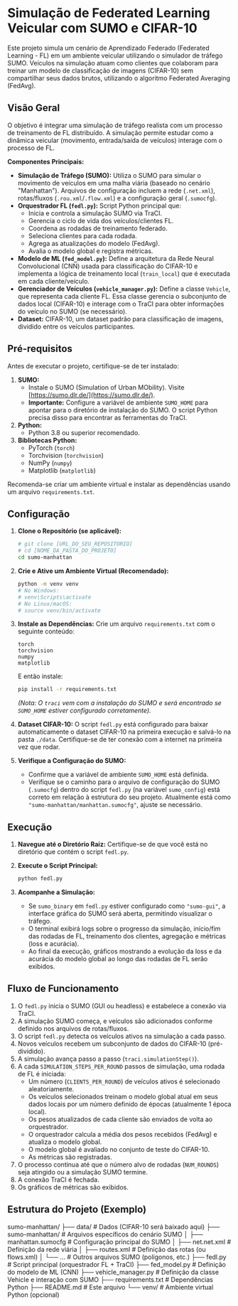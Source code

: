 # Simulação de Federated Learning Veicular com SUMO e CIFAR-10

Este projeto simula um cenário de Aprendizado Federado (Federated Learning - FL) em um ambiente veicular utilizando o simulador de tráfego SUMO. Veículos na simulação atuam como clientes que colaboram para treinar um modelo de classificação de imagens (CIFAR-10) sem compartilhar seus dados brutos, utilizando o algoritmo Federated Averaging (FedAvg).

## Visão Geral

O objetivo é integrar uma simulação de tráfego realista com um processo de treinamento de FL distribuído. A simulação permite estudar como a dinâmica veicular (movimento, entrada/saída de veículos) interage com o processo de FL.

**Componentes Principais:**

* **Simulação de Tráfego (SUMO):** Utiliza o SUMO para simular o movimento de veículos em uma malha viária (baseado no cenário "Manhattan"). Arquivos de configuração incluem a rede (`.net.xml`), rotas/fluxos (`.rou.xml`/`.flow.xml`) e a configuração geral (`.sumocfg`).
* **Orquestrador FL (`fedl.py`):** Script Python principal que:
    * Inicia e controla a simulação SUMO via TraCI.
    * Gerencia o ciclo de vida dos veículos/clientes FL.
    * Coordena as rodadas de treinamento federado.
    * Seleciona clientes para cada rodada.
    * Agrega as atualizações do modelo (FedAvg).
    * Avalia o modelo global e registra métricas.
* **Modelo de ML (`fed_model.py`):** Define a arquitetura da Rede Neural Convolucional (CNN) usada para classificação do CIFAR-10 e implementa a lógica de treinamento local (`train_local`) que é executada em cada cliente/veículo.
* **Gerenciador de Veículos (`vehicle_manager.py`):** Define a classe `Vehicle`, que representa cada cliente FL. Essa classe gerencia o subconjunto de dados local (CIFAR-10) e interage com o TraCI para obter informações do veículo no SUMO (se necessário).
* **Dataset:** CIFAR-10, um dataset padrão para classificação de imagens, dividido entre os veículos participantes.

## Pré-requisitos

Antes de executar o projeto, certifique-se de ter instalado:

1.  **SUMO:**
    * Instale o SUMO (Simulation of Urban MObility). Visite [https://sumo.dlr.de/](https://sumo.dlr.de/).
    * **Importante:** Configure a variável de ambiente `SUMO_HOME` para apontar para o diretório de instalação do SUMO. O script Python precisa disso para encontrar as ferramentas do TraCI.
2.  **Python:**
    * Python 3.8 ou superior recomendado.
3.  **Bibliotecas Python:**
    * PyTorch (`torch`)
    * Torchvision (`torchvision`)
    * NumPy (`numpy`)
    * Matplotlib (`matplotlib`)

Recomenda-se criar um ambiente virtual e instalar as dependências usando um arquivo `requirements.txt`.

## Configuração

1.  **Clone o Repositório (se aplicável):**
    ```bash
    # git clone [URL_DO_SEU_REPOSITORIO]
    # cd [NOME_DA_PASTA_DO_PROJETO]
    cd sumo-manhattan
    ```

2.  **Crie e Ative um Ambiente Virtual (Recomendado):**
    ```bash
    python -m venv venv
    # No Windows:
    # venv\Scripts\activate
    # No Linux/macOS:
    # source venv/bin/activate
    ```

3.  **Instale as Dependências:**
    Crie um arquivo `requirements.txt` com o seguinte conteúdo:
    ```text
    torch
    torchvision
    numpy
    matplotlib
    ```
    E então instale:
    ```bash
    pip install -r requirements.txt
    ```
    *(Nota: O `traci` vem com a instalação do SUMO e será encontrado se `SUMO_HOME` estiver configurado corretamente).*

4.  **Dataset CIFAR-10:**
    O script `fedl.py` está configurado para baixar automaticamente o dataset CIFAR-10 na primeira execução e salvá-lo na pasta `./data`. Certifique-se de ter conexão com a internet na primeira vez que rodar.

5.  **Verifique a Configuração do SUMO:**
    * Confirme que a variável de ambiente `SUMO_HOME` está definida.
    * Verifique se o caminho para o arquivo de configuração do SUMO (`.sumocfg`) dentro do script `fedl.py` (na variável `sumo_config`) está correto em relação à estrutura do seu projeto. Atualmente está como `"sumo-manhattan/manhattan.sumocfg"`, ajuste se necessário.

## Execução

1.  **Navegue até o Diretório Raiz:**
    Certifique-se de que você está no diretório que contém o script `fedl.py`.

2.  **Execute o Script Principal:**
    ```bash
    python fedl.py
    ```

3.  **Acompanhe a Simulação:**
    * Se `sumo_binary` em `fedl.py` estiver configurado como `"sumo-gui"`, a interface gráfica do SUMO será aberta, permitindo visualizar o tráfego.
    * O terminal exibirá logs sobre o progresso da simulação, início/fim das rodadas de FL, treinamento dos clientes, agregação e métricas (loss e acurácia).
    * Ao final da execução, gráficos mostrando a evolução da loss e da acurácia do modelo global ao longo das rodadas de FL serão exibidos.

## Fluxo de Funcionamento

1.  O `fedl.py` inicia o SUMO (GUI ou headless) e estabelece a conexão via TraCI.
2.  A simulação SUMO começa, e veículos são adicionados conforme definido nos arquivos de rotas/fluxos.
3.  O script `fedl.py` detecta os veículos ativos na simulação a cada passo.
4.  Novos veículos recebem um subconjunto de dados do CIFAR-10 (pré-dividido).
5.  A simulação avança passo a passo (`traci.simulationStep()`).
6.  A cada `SIMULATION_STEPS_PER_ROUND` passos de simulação, uma rodada de FL é iniciada:
    * Um número (`CLIENTS_PER_ROUND`) de veículos ativos é selecionado aleatoriamente.
    * Os veículos selecionados treinam o modelo global atual em seus dados locais por um número definido de épocas (atualmente 1 época local).
    * Os pesos atualizados de cada cliente são enviados de volta ao orquestrador.
    * O orquestrador calcula a média dos pesos recebidos (FedAvg) e atualiza o modelo global.
    * O modelo global é avaliado no conjunto de teste do CIFAR-10.
    * As métricas são registradas.
7.  O processo continua até que o número alvo de rodadas (`NUM_ROUNDS`) seja atingido ou a simulação SUMO termine.
8.  A conexão TraCI é fechada.
9.  Os gráficos de métricas são exibidos.

## Estrutura do Projeto (Exemplo)

sumo-manhattan/
├── data/                     # Dados (CIFAR-10 será baixado aqui)
├── sumo-manhattan/           # Arquivos específicos do cenário SUMO
│   ├── manhattan.sumocfg     # Configuração principal do SUMO
│   ├── net.net.xml           # Definição da rede viária
│   ├── routes.xml            # Definição das rotas (ou flows.xml)
│   └── ...                   # Outros arquivos SUMO (polígonos, etc.)
├── fedl.py                   # Script principal (orquestrador FL + TraCI)
├── fed_model.py              # Definição do modelo de ML (CNN)
├── vehicle_manager.py        # Definição da classe Vehicle e interação com SUMO
├── requirements.txt          # Dependências Python
├── README.md                 # Este arquivo
└── venv/                     # Ambiente virtual Python (opcional)
